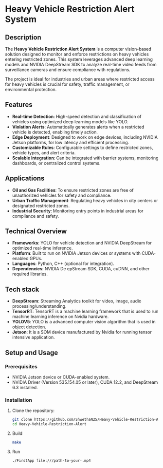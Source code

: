 # Heavy Vehicle Restriction Alert System  

## Description  
The **Heavy Vehicle Restriction Alert System** is a computer vision-based solution designed to monitor and enforce restrictions on heavy vehicles entering restricted zones. This system leverages advanced deep learning models and NVIDIA DeepStream SDK to analyze real-time video feeds from surveillance cameras and ensure compliance with regulations.  

The project is ideal for industries and urban areas where restricted access for heavy vehicles is crucial for safety, traffic management, or environmental protection.  

## Features  
- **Real-time Detection**: High-speed detection and classification of vehicles using optimized deep learning models like YOLO.  
- **Violation Alerts**: Automatically generates alerts when a restricted vehicle is detected, enabling timely action.  
- **Edge Deployment**: Designed to work on edge devices, including NVIDIA Jetson platforms, for low latency and efficient processing.  
- **Customizable Rules**: Configurable settings to define restricted zones, vehicle types, and alert criteria.  
- **Scalable Integration**: Can be integrated with barrier systems, monitoring dashboards, or centralized control systems.  

## Applications  
- **Oil and Gas Facilities**: To ensure restricted zones are free of unauthorized vehicles for safety and compliance.  
- **Urban Traffic Management**: Regulating heavy vehicles in city centers or designated restricted zones.  
- **Industrial Security**: Monitoring entry points in industrial areas for compliance and safety.  

## Technical Overview  
- **Frameworks**: YOLO for vehicle detection and NVIDIA DeepStream for optimized real-time inference.  
- **Platform**: Built to run on NVIDIA Jetson devices or systems with CUDA-enabled GPUs.  
- **Languages**: Python, C++ (optional for integration).  
- **Dependencies**: NVIDIA De epStream SDK, CUDA, cuDNN, and other required libraries.

## Tech stack
- **DeepStream**: Streaming Analytics toolkit for video, image, audio processing/understanding.
- **TensorRT**: TensorRT is a machine learning framework that is used to run machine learning inference on Nvidia hardware.
- **YOLOV5**: YOLO is a advanced computer vision algorithm that is used in object detection.
- **Jetson**: It is a SOM device manufactured by Nvidia for running tensor intensive application.

## Setup and Usage  
### Prerequisites  
- NVIDIA Jetson device or CUDA-enabled system.  
- NVIDIA Driver (Version 535.154.05 or later), CUDA 12.2, and DeepStream 6.3 installed.  

### Installation  
1. Clone the repository:  
   ```bash
   git clone https://github.com/ShwethaN25/Heavy-Vehicle-Restriction-Alert
   cd Heavy-Vehicle-Restriction-Alert
2. Build
   ```bash 
   make 
4. Run
   ```bash 
   ./FirstApp file:///path-to-your-.mp4

